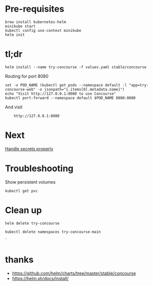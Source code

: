 # Pre-requisites

    brew install kubernetes-helm
    minikube start
    kubectl config use-context minikube
    helm init

# tl;dr

    helm install --name try-concourse -f values.yaml stable/concourse
    
Routing for port 8080

```
set -x POD_NAME (kubectl get pods --namespace default -l "app=try-concourse-web" -o jsonpath="{.items[0].metadata.name}")
echo "Visit http://127.0.0.1:8080 to use Concourse"
kubectl port-forward --namespace default $POD_NAME 8080:8080
```

And visit 

        http://127.0.0.1:8080
        
# Next

[Handle secrets properly](https://github.com/helm/charts/tree/master/stable/concourse)

# Troubleshooting

Show persistent volumes

    kubectl get pvc

# Clean up 

    helm delete try-concourse
    
    kubectl delete namespaces try-concourse-main
    
    `
# thanks

* https://github.com/helm/charts/tree/master/stable/concourse
* https://helm.sh/docs/install/

